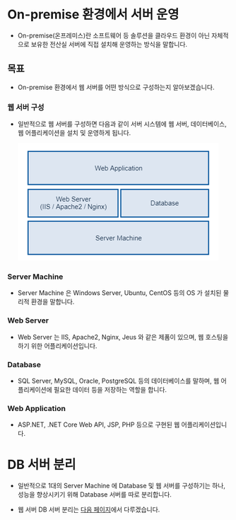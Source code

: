 # On-premise 환경에서 서버 운영

* On-premise(온프레미스)란 소프트웨어 등 솔루션을 클라우드 환경이 아닌 자체적으로 보유한 전산실 서버에 직접 설치해 운영하는 방식을 말합니다.

## 목표

* On-premise 환경에서 웹 서버를 어떤 방식으로 구성하는지 알아보겠습니다.

### 웹 서버 구성

* 일반적으로 웹 서버를 구성하면 다음과 같이 서버 시스템에 웹 서버, 데이터베이스, 웹 어플리케이션을 설치 및 운영하게 됩니다.

  ![basic](img/1_basic.png)

### Server Machine

* Server Machine 은 Windows Server, Ubuntu, CentOS 등의 OS 가 설치된 물리적 환경을 말합니다.

### Web Server

* Web Server 는 IIS, Apache2, Nginx, Jeus 와 같은 제품이 있으며, 웹 호스팅을 하기 위한 어플리케이션입니다.

### Database

* SQL Server, MySQL, Oracle, PostgreSQL 등의 데이터베이스를 말하며, 웹 어플리케이션에 필요한 데이터 등을 저장하는 역할을 합니다.

### Web Application

* ASP.NET, .NET Core Web API, JSP, PHP 등으로 구현된 웹 어플리케이션입니다.

# DB 서버 분리

* 일반적으로 1대의 Server Machine 에 Database 및 웹 서버를 구성하기는 하나, 성능을 향상시키기 위해 Database 서버를 따로 분리합니다.

* 웹 서버 DB 서버 분리는 [다음 페이지](웹&#32;서버&#32;DB&#32;서버&#32;분리.md)에서 다루겠습니다.
